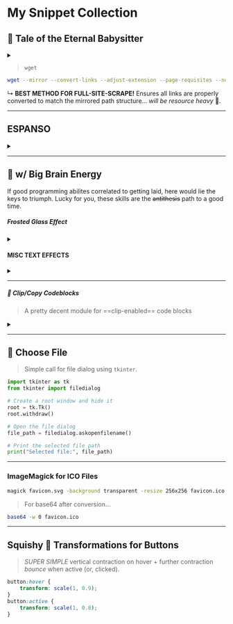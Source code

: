 # My Snippet Collection

##  Tale of the Eternal Babysitter

<details><summary></summary>
<div align="left" style="font-size: 1em;font-family: Karla;">
	<blockquote>
		<em>
			.... Since the early days of automatic computing we have had people that have felt it as a shortcoming that programming required the care and accuracy that is characteristic for the use of any formal symbolism. They blamed the mechanical slave for its strict obedience with which it carried out its given instructions, even if a moment’s thought would have revealed that those instructions contained an obvious mistake. “But a moment is a long time, and thought is a painful process.” (A.E.Houseman). They eagerly hoped and waited for more sensible machinery that would refuse to embark on such nonsensical activities as a trivial clerical error evoked at the time. Machine code, with its absence of almost any form of redundancy, was soon identified as a needlessly risky interface between man and machine. Partly in response to this recognition so-called “high-level programming languages” were developed, and, as time went by, we learned to a certain extent how to enhance the protection against silly mistakes. It was a significant improvement that now many a silly mistake did result in an error message instead of in an erroneous answer. (And even this improvement wasn’t universally appreciated: some people found error messages they couldn’t ignore more annoying than wrong results, and, when judging the relative merits of programming languages, some still seem to equate “the ease of programming” with the ease of making undetected mistakes.) The (abstract) machine corresponding to a programming language remained, however, a faithful slave, i.e. the non-sensible automaton perfectly capable of carrying out nonsensical instructions. Programming remained the use of a formal symbolism and, as such, continued to require the care and accuracy required before. In order to make machines significantly easier to use, it has been proposed (to try) to design machines that we could instruct in our native tongues. this would, admittedly, make the machines much more complicated, but, it was argued, by letting the machine carry a larger share of the burden, life would become easier for us. It sounds sensible provided you blame the obligation to use a formal symbolism as the source of your difficulties. But is the argument valid? I doubt. We know in the meantime that the choice of an interface is not just a division of (a fixed amount of) labour, because the work involved in co-operating and communicating across the interface has to be added. We know in the meantime —from sobering experience, I may add— that a change of interface can easily increase at both sides of the fence the amount of work to be done (even drastically so). Hence the increased preference for what are now called “narrow interfaces”. Therefore, although changing to communication between machine and man conducted in the latter’s native tongue would greatly increase the machine’s burden, we have to challenge the assumption that this would simplify man’s life. A short look at the history of mathematics shows how justified this challenge is. Greek mathematics got stuck because it remained a verbal, pictorial activity, Moslem “algebra”, after a timid attempt at symbolism, died when it returned to the rhetoric style, and the modern civilized world could only emerge —for better or for worse— when Western Europe could free itself from the fetters of medieval scholasticism —a vain attempt at verbal precision!— thanks to the carefully, or at least consciously designed formal symbolisms that we owe to people like Vieta, Descartes, Leibniz, and (later) Boole. The virtue of formal texts is that their manipulations, in order to be legitimate, need to satisfy only a few simple rules; they are, when you come to think of it, an amazingly effective tool for ruling out all sorts of nonsense that, when we use our native tongues, are almost impossible to avoid. Instead of regarding the obligation to use formal symbols as a burden, we should regard the convenience of using them as a privilege: thanks to them, school children can learn to do what in earlier days only genius could achieve. (This was evidently not understood by the author that wrote —in 1977— in the preface of a technical report that “even the standard symbols used for logical connectives have been avoided for the sake of clarity”. The occurrence of that sentence suggests that the author’s misunderstanding is not confined to him alone.) When all is said and told, the “naturalness” with which we use our native tongues boils down to the ease with which we can use them for making statements the nonsense of which is not obvious. It may be illuminating to try to imagine what would have happened if, right from the start our native tongue would have been the only vehicle for the input into and the output from our information processing equipment. My considered guess is that history would, in a sense, have repeated itself, and that computer science would consist mainly of the indeed black art how to bootstrap from there to a sufficiently well-defined formal system. We would need all the intellect in the world to get the interface narrow enough to be usable, and, in view of the history of mankind, it may not be overly pessimistic to guess that to do the job well enough would require again a few thousand years. Remark. As a result of the educational trend away from intellectual discipline, the last decades have shown in the Western world a sharp decline of people’s mastery of their own language: many people that by the standards of a previous generation should know better, are no longer able to use their native tongue effectively, even for purposes for which it is pretty adequate. (You have only to look at the indeed alarming amount of on close reading meaningless verbiage in scientific articles, technical reports, government publications etc.) This phenomenon —known as “The New Illiteracy”— should discourage those believers in natural language programming that lack the technical insight needed to predict its failure. (End of remark.) From one gut feeling I derive much consolation: I suspect that machines to be programmed in our native tongues —be it Dutch, English, American, French, German, or Swahili— are as damned difficult to make as they would be to use.
		</em><br/>
		<code align=>Professor Edsger Dijkstra</code>
	</blockquote>
</div>
</details>

> `wget`

```bash
wget --mirror --convert-links --adjust-extension --page-requisites --no-parent <LINK>
```

↳ **BEST METHOD FOR FULL-SITE-SCRAPE!** Ensures all links are properly converted to match the mirrored path structure... *will be resource heavy* 🗿.

---

## ESPANSO

<details><summary></summary>

```yaml
    - trigger: ";js"
      replace: "  "
    - trigger: ";ts"
      replace: "  "
    - trigger: ";py"
      replace: "  "
    - trigger: ";go"
      replace: "  "
    - trigger: ";rs"
      replace: "  "
    - trigger: ";html"
      replace: "  "
    - trigger: ";css"
      replace: "  "
    - trigger: ";rb"
      replace: "  "
    - trigger: ";java"
      replace: "  "
    - trigger: ";cpp"
      replace: "  "
    - trigger: ";tail"
      replace: "  "
    - trigger: ";vue"
      replace: "  "
    - trigger: ";svelte"
      replace: "  "
    - trigger: ";gh"
      replace: "  "
    - trigger: ";git"
      replace: "  "
    - trigger: ";dock"
      replace: "  "
    - trigger: ";app"
      replace: "  "
    - trigger: ";win"
      replace: "  "
    - trigger: ";lin"
      replace: "  "
    - trigger: ";apache"
      replace: "  "
    - trigger: ";vsc"
      replace: "  "
    - trigger: ";vim"
      replace: "  "
    - trigger: ";bolt"
      replace: "  "
    - trigger: ";rock"
      replace: "   "
    - trigger: ";md"
      replace: "  "
    - trigger: ";bash"
      replace: "  "
    - trigger: ";shell"
      replace: " 󰨊 "
    - trigger: ";txt"
      replace: "  "
    - trigger: ";pref"
      replace: "  "
    - trigger: ";wand"
      replace: "  "
    - trigger: ";ext"
      replace: "  "
    - trigger: ";fig"
      replace: "  "
    - trigger: ";tool"
      replace: " 󱁤 "
    - trigger: ";pretty"
      replace: "  "
    - trigger: "nvim"
      replace: "  "
    - trigger: ";GO"
      replace: " 󰟓 "
    - trigger: ";chrome"
      replace: "  "
```

</details>

---

##   w/ Big Brain Energy

If good programming abilites correlated to getting laid, here would lie the keys to triumph. Lucky for you, these skills are the ~~antithesis~~ path to a good time.

##### Frosted Glass Effect

<details><summary></summary>
    

```html
<vuep template="#frosted-glass"></vuep>

<script v-pre type="text/x-template" id="frosted-glass">
<style>
  main{
    width: 100%;
    margin: auto;
    padding: 59px 29px;
    border-radius: .3em;
    text-shadow: 0 1px 1px hsla(0, 0%, 100%, .3);
    box-shadow: 0 0 0 1px hsla(0, 0%, 100%, .3) inset, 0 .3em 1em rgba(0, 0, 0, 0.12);
    font: 150%/1.6 Baskerville, Palatino, serif;
  }
  main, main > div::before {
    background: url("./static/city-night.jpg") fixed 0 / cover;
  }
  main > div::before{
    content: "";
    position: absolute;
    top: 0; right: 0; bottom: 0; left: 0;
    z-index: -1;
    filter: blur(10px);
    margin: -30px;
  }
  main > div{
    font-style: italic;
    color: #000;
    padding: 30px;
    hyphens: auto;
    background: hsla(0,0%,100%,.5);
    overflow: hidden;
    position: relative;
  }
  main > div cite{
    font-style: normal;
  }
  main footer {
    text-align: right;
  }
</style>
<template>
  <main class="main">
    <div>
      "O God, I could be bounded in a nutshell and count myself a king of infinite space, were it not that I have bad dreams."<br>
      <footer>——
        <cite>William Shakespeare</cite>
      </footer>
    </div>
  </main>
</template>
<script>
</script>
</script>

<!-- EXTENDED FEATURES BELOW -->

<iframe
  width="100%"
  height="458px"
  frameborder="0"
  src="https://caniuse.bitsofco.de/embed/index.html?feat=css3-colors&amp;periods=future_1,current,past_1,past_2,past_3&amp;accessible-colours=false">
</iframe>

<iframe
  width="100%"
  height="458px"
  frameborder="0"
  src="https://caniuse.bitsofco.de/embed/index.html?feat=css-filters&amp;periods=future_1,current,past_1,past_2,past_3&amp;accessible-colours=false">
</iframe>
```

</details>

#### MISC TEXT EFFECTS

<details><summary></summary>

```html
<style>
  main {
    width: 100%;
    font: 180%/1.5 Baskerville, Palatino, serif;
  }
  main > div {
    display: flex;
    justify-content: space-around;
    align-items: center;
    flex-wrap: wrap;
  }
  main > div > h5 {
    width: 229px;
  }
  main > div > p {
    padding: 18px 28px;
    text-align: justify;
    hyphens: auto;

  }
  main > div:nth-of-type(1) > p {
    background: hsl(40, 28.57% , 58.82%);
    color: hsl(40, 28.57% , 28.82%);
    text-shadow: 0 .03em .03em hsla(0,0%,100%,.8);
  }
  main > div:nth-of-type(2) > p {
    background: hsl(40, 28.57% , 28.82%);
    color: hsl(40, 28.57% , 58.82%);
    text-shadow: 0 .03em .03em black;
  }
  main > div:nth-of-type(3) > p {
    background: #b4a078;
    color: white;
    /* text-shadow: 1px 1px black, -1px -1px black, 1px -1px black, -1px 1px black; */
    text-shadow:  0 0 2px hsl(40, 28.57% , 28.82%),
                  0 0 2px hsl(40, 28.57% , 28.82%),
                  0 0 2px hsl(40, 28.57% , 28.82%),
                  0 0 2px hsl(40, 28.57% , 28.82%),
                  0 0 2px hsl(40, 28.57% , 28.82%),
                  0 0 2px hsl(40, 28.57% , 28.82%),
                  0 0 2px hsl(40, 28.57% , 28.82%),
                  0 0 2px hsl(40, 28.57% , 28.82%),
                  0 0 2px hsl(40, 28.57% , 28.82%);
  }
  main > div:nth-of-type(4) > p {
    background: #b4a078;
    color: white;
  }
  main > div:nth-of-type(4) > p text{
    fill: currentColor;
  }
  main > div:nth-of-type(4) > p svg{
    overflow: visible;
  }
  main > div:nth-of-type(4) > p use{
    stroke: hsl(40, 28.57% , 28.82%);
    stroke-width: 3;
    stroke-linejoin: round;
  }
  main > div:nth-of-type(5) > p,
  main > div:nth-of-type(6) > p,
  main > div:nth-of-type(7) > p {
    background: hsl(40, 28.57% , 28.82%);
  }
  main > div:nth-of-type(5) > p a,
  main > div:nth-of-type(6) > p a,
  main > div:nth-of-type(7) > p a {
    background: hsl(40, 28.57% , 28.82%);
    color: white;
    transition: .5s;
    font-weight: 500;
    text-shadow: 0 0 .1em, 0 0 .3em;
  }
  main > div:nth-of-type(5) > p a:hover{
    animation: .8s text-blink-effect infinite alternate;
  }
  main > div:nth-of-type(6) > p a:hover{
    color: transparent;
    text-shadow: 0 0 .1em white, 0 0 .3em white;
  }
  main > div:nth-of-type(7) > p a:hover{
    filter: blur(2px);
  }
  main > div:nth-of-type(8) > p {
    background: #b4a078;
    color: white;
    text-shadow:  0 1px hsl(0, 0%, 90%),
                  0 1px hsl(0, 0%, 90%),
                  0 2px 4px hsla(0, 0%, 0%,.5);
  }
  main > div:nth-of-type(9) > p {
    background: #b4a078;
    color: white;
    text-shadow:  1px 1px hsl(40, 28.57% , 28.82%), 2px 2px hsl(40, 28.57% , 28.82%),
                  3px 3px hsl(40, 28.57% , 28.82%), 4px 4px hsl(40, 28.57% , 28.82%);
  }
  main > div:nth-of-type(10) > p {
    background: linear-gradient(90deg, #b4a078, #333);
    -webkit-text-fill-color: white;
    -webkit-background-clip: text;
    -webkit-text-stroke: 5px transparent;
  }
  @keyframes text-blink-effect {
    50% {
      text-shadow: 0 0 .1em, 0 0 .3em;
    }
    to {
        text-shadow: 0 0 .1em;
    }
  }
</style>
<template>
  <main class="main">
    <div>
      <h5>1️⃣ Dark-color word with light background</h5>
      <p>You-need-to-know-css-tricks</p>
    </div>
    <div>
      <h5>2️⃣ light-color word with dark background</h5>
      <p>You-need-to-know-css-tricks</p>
    </div>
    <div>
      <h5>3️⃣ hollow word:text-shadow</h5>
      <p>You-need-to-know-css-tricks</p>
    </div>
    <div>
      <h5>4️⃣ hollow word-SVG</h5>
      <p>
        <svg width="300px" height="1em">
          <use xlink:href="#css" />
          <text id="css" y="1em">You-need-to-know-css-tricks</text>
        </svg>
      </p>
    </div>
    <div>
      <h5>5️⃣ External illuminating text:text-shadow</h5>
      <p><a>You-need-to-know-css-tricks</a></p>
    </div>
    <div>
      <h5>6️⃣ blur words:text-shadow</h5>
      <p><a>You-need-to-know-css-tricks</a></p>
    </div>
    <div>
      <h5>7️⃣ blur words:filter</h5>
      <p><a>You-need-to-know-css-tricks</a></p>
    </div>
    <div>
      <h5>8️⃣ text bump</h5>
      <p>You-need-to-know-css-tricks</p>
    </div>
    <div>
      <h5>9️⃣ text bump</h5>
      <p>You-need-to-know-css-tricks</p>
    </div>
    <div>
      <h5>⬇️ text gradient</h5>
      <p>You-need-to-know-css-tricks</p>
    </div>
  </main>
</template>
<script>
</script>
```

</details>

---

#####  Clip/Copy Codeblocks

> A pretty decent module for ==clip-enabled== code blocks

<details><summary></summary>

For 
```js
// Module for adding copy buttons to code blocks
const ClipbModule = (() => {
  // Function to create and return the copy button
  const createCopyButton = () => {
    const copyButton = document.createElement("button");
    const dBolt = "M4 14L14 3v7h6L10 21v-7z";
    copyButton.className = "copy-button";
    copyButton.innerHTML = `<svg xmlns="http://www.w3.org/2000/svg" height="24" viewBox="0 0 24 24" width="24"><path d="${dBolt}"/></svg>`;
    return copyButton;
  };
  // Function to add a copy button to a single code block
  const addCopyButton = (codeBlock) => {
    // Get the parent pre element
    const preElement = codeBlock.closest("pre");
    if (!preElement) return; // Skip if not inside a pre element
    // Check if already wrapped
    if (preElement.parentElement.classList.contains("code-wrapper")) return;
    // Create a wrapper div for the code block
    const wrapper = document.createElement("div");
    wrapper.className = "code-wrapper";
    // Create the copy button
    const button = createCopyButton();
    // Insert the wrapper before the pre element
    preElement.parentNode.insertBefore(wrapper, preElement);
    // Move the pre element inside the wrapper
    wrapper.appendChild(preElement);
    // Add the button to the wrapper
    wrapper.insertBefore(button, preElement);
    // Add event listener for copy functionality
    button.addEventListener("click", () => {
      // Get text content, handling highlighted code
      const textToCopy = codeBlock.textContent || codeBlock.innerText;
      navigator.clipboard.writeText(textToCopy).then(
        () => {
          const successSVG = `
                  <svg viewBox="0 0 24 24" width="1.5em" height="1.5em" fill="green">
                    <path d="M10 2a3 3 0 0 0-2.83 2H6a3 3 0 0 0-3 3v12a3 3 0 0 0 3 3h12a3 3 0 0 0 3-3V7a3 3 0 0 0-3-3h-1.17A3 3 0 0 0 14 2zM9 5a1 1 0 0 1 1-1h4a1 1 0 1 1 0 2h-4a1 1 0 0 1-1-1m6.78 6.625a1 1 0 1 0-1.56-1.25l-3.303 4.128l-1.21-1.21a1 1 0 0 0-1.414 1.414l2 2a1 1 0 0 0 1.488-.082l4-5z"></path>
                  </svg>
                `;
          button.innerHTML = successSVG; // Set success SVG
          setTimeout(() => {
            const defaultSVG = `
                    <svg viewBox="0 0 24 24" width="1.5em" height="1.5em" fill="currentColor">
                      <path d="M4 14L14 3v7h6L10 21v-7z"></path>
                    </svg>
                  `;
            button.innerHTML = defaultSVG; // Revert to default SVG
          }, 2000);
        },
        (err) => {
          console.error("Could not copy text: ", err);
        },
      );
    });
  };
  // Function to add copy buttons to all code blocks on the page
  const addCopyButtons = () => {
    // Target all code blocks inside pre elements, including those with hljs class
    const codeBlocks = document.querySelectorAll("pre code, pre.hljs code");
    codeBlocks.forEach(addCopyButton);
  };
  // MutationObserver callback to handle dynamically added code blocks
  const handleMutations = (mutations) => {
    mutations.forEach((mutation) => {
      mutation.addedNodes.forEach((node) => {
        if (node.nodeType === 1) {
          // Element node
          // Check if the node itself is a pre with code
          if (node.matches("pre") && node.querySelector("code")) {
            addCopyButton(node.querySelector("code"));
          }
          // Check for any code blocks within the added node
          else {
            const nestedCodeBlocks = node.querySelectorAll("pre code, pre.hljs code");
            nestedCodeBlocks.forEach(addCopyButton);
          }
        }
      });
    });
  };
  // Initialize the module
  const init = () => {
    // Wait for the DOM to be fully loaded
    if (document.readyState === "loading") {
      document.addEventListener("DOMContentLoaded", addCopyButtons);
    } else {
      addCopyButtons();
    }
    // Set up observer for dynamically added elements
    const observer = new MutationObserver(handleMutations);
    observer.observe(document.body, {
      childList: true,
      subtree: true,
    });
  };
  // Public API
  return {
    init,
  };
})();
// Auto-initialize if script is loaded directly
if (typeof window !== "undefined") {
  window.addEventListener("DOMContentLoaded", ClipbModule.init);
}
```

</details>


---

##  Choose File

> Simple call for file dialog using `tkinter`.

```python
import tkinter as tk
from tkinter import filedialog

# Create a root window and hide it
root = tk.Tk()
root.withdraw()

# Open the file dialog
file_path = filedialog.askopenfilename()

# Print the selected file path
print("Selected file:", file_path)
```

---

### ImageMagick for ICO Files

```bash
magick favicon.svg -background transparent -resize 256x256 favicon.ico
```

> For base64 after conversion...

```bash
base64 -w 0 favicon.ico
```

---

## Squishy  Transformations for Buttons

> *SUPER SIMPLE* vertical contraction on hover + further contraction *bounce* when active (or, clicked).

```css
button:hover {
	transform: scale(1, 0.9);
}
button:active {
	transform: scale(1, 0.8);
}
```
